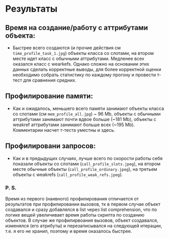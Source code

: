 # Результаты  
## Время на создание/работу с аттрибутами объекта:  
* Быстрее всего создаются (и прочие действия см ```time_profile_task_1.jpg```) объекты класса со слотами, на втором месте идет класс с обычными аттрибутами. Медленее всех оказался класс с wearkefs. Однако сложно на основании этих данных сделать корректные выводы, для более корректной оценки необходимо собрать статистику по каждому прогону и провести т-тест для сравнения средних.  
## Профилирование памяти:
* Как и ожидалось, меньшего всего памяти занимают объекты класса со слотами (см ```mem_profile_all.jpg```) ~ 96 Mb, объекты с обычными аттрибутами занимают почти вдвое больше (~181 Mb), объекты с weakref аттрибутами занимают больше всех (~195 Mb). Комментарии насчет т-теста уместны и здесь.  
## Профилировани запросов:  
* Как и в предыдущих случаях, лучше всего по скорости работы себя показали объекты со слотами (```call_profile_slots.jpeg```), на втором месте обычные объекты (```call_profile_ordinary.jpeg```), на третьем объекты с weakrefs (```call_profile_weak_refs.jpeg```).  
### P. S.  
Время из первого (наивного) профилирования отличается от результатов при профилировании вызовов, тк в первом случае объект создавался и сразу добавлялся в list через list comprehension, что по логике вещей увеличивает время работы скрипта по созданию объектов. В случае же профилирвоания вызовов, объект создавался, изменялся (его атрибуты) и перезаписывался на следующей итерации, т.е. я его не хранил, поэтому и время оказалось быстрее.
